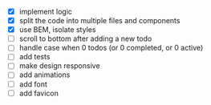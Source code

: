 - [x] implement logic
- [x] split the code into multiple files and components
- [x] use BEM, isolate styles
- [ ] scroll to bottom after adding a new todo
- [ ] handle case when 0 todos (or 0 completed, or 0 active)
- [ ] add tests
- [ ] make design responsive
- [ ] add animations
- [ ] add font
- [ ] add favicon

